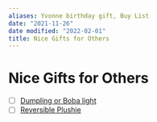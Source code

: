 ```yaml
---
aliases: Yvonne birthday gift, Buy List
date: "2021-11-26"
date modified: "2022-02-01"
title: Nice Gifts for Others
---
```


# Nice Gifts for Others
- [ ] [Dumpling or Boba light](  https://www.amazon.com/s?k=boba+lamp&tag=duckduckgo-brave-b-20)
- [ ] [Reversible Plushie]( https://www.amazon.com/Boba-Milk-Tea-Reversible-Plushie/dp/B08GJB7X6H)
